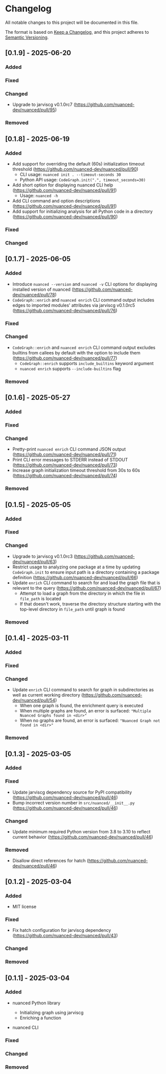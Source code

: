 # Changelog

All notable changes to this project will be documented in this file.

The format is based on [Keep a Changelog](https://keepachangelog.com/en/1.1.0/),
and this project adheres to [Semantic Versioning](https://semver.org/spec/v2.0.0.html).

## [0.1.9] - 2025-06-20

### Added

### Fixed

### Changed

- Upgrade to jarviscg v0.1.0rc7 (https://github.com/nuanced-dev/nuanced/pull/95)

### Removed

## [0.1.8] - 2025-06-19

### Added

- Add support for overriding the default (60s) initialization timeout threshold (https://github.com/nuanced-dev/nuanced/pull/90)
  - CLI usage: `nuanced init . --timeout-seconds 30`
  - Python API usage: `CodeGraph.init(".", timeout_seconds=30)`
- Add short option for displaying nuanced CLI help (https://github.com/nuanced-dev/nuanced/pull/91)
  - Usage: `nuanced -h`
- Add CLI command and option descriptions (https://github.com/nuanced-dev/nuanced/pull/91)
- Add support for initializing analysis for all Python code in a directory (https://github.com/nuanced-dev/nuanced/pull/90)

### Fixed

### Changed

## [0.1.7] - 2025-06-05

### Added

- Introduce `nuanced --version` and `nuanced -v` CLI options for displaying installed version of nuanced (https://github.com/nuanced-dev/nuanced/pull/78)
- `CodeGraph::enrich` and `nuanced enrich` CLI command output includes edges to imported modules' attributes via jarviscg v0.1.0rc5 (https://github.com/nuanced-dev/nuanced/pull/76)

### Fixed

### Changed

- `CodeGraph::enrich` and `nuanced enrich` CLI command output excludes builtins from callees by default with the option to include them (https://github.com/nuanced-dev/nuanced/pull/77)
  - `CodeGraph::enrich` supports `include_builtins` keyword argument
  - `nuanced enrich` supports `--include-builtins` flag

### Removed

## [0.1.6] - 2025-05-27

### Added

### Fixed

### Changed

- Pretty-print `nuanced enrich` CLI command JSON output (https://github.com/nuanced-dev/nuanced/pull/71)
- Print CLI error messages to STDERR instead of STDOUT (https://github.com/nuanced-dev/nuanced/pull/73)
- Increase graph initialization timeout threshold from 30s to 60s (https://github.com/nuanced-dev/nuanced/pull/74)

### Removed

## [0.1.5] - 2025-05-05

### Added

### Fixed

### Changed

- Upgrade to jarviscg v0.1.0rc3 (https://github.com/nuanced-dev/nuanced/pull/63)
- Restrict usage to analyzing one package at a time by updating `CodeGraph.init` to ensure input path is a directory containing a package definition (https://github.com/nuanced-dev/nuanced/pull/66)
- Update `enrich` CLI command to search for and load the graph file that is relevant to the query (https://github.com/nuanced-dev/nuanced/pull/67)
  - Attempt to load a graph from the directory in which the file in `file_path` is located
  - If that doesn't work, traverse the directory structure starting with the top-level directory in `file_path` until graph is found

### Removed

## [0.1.4] - 2025-03-11

### Added

### Fixed

### Changed

- Update `enrich` CLI command to search for graph in subdirectories as well as current working directory (https://github.com/nuanced-dev/nuanced/pull/54)
  - When one graph is found, the enrichment query is executed
  - When multiple graphs are found, an error is surfaced: `"Multiple Nuanced Graphs found in <dir>"`
  - When no graphs are found, an error is surfaced: `"Nuanced Graph not found in <dir>"`

### Removed

## [0.1.3] - 2025-03-05

### Added

### Fixed

- Update jarviscg dependency source for PyPI compatibility (https://github.com/nuanced-dev/nuanced/pull/46)
- Bump incorrect version number in `src/nuanced/__init__.py` (https://github.com/nuanced-dev/nuanced/pull/46)

### Changed

- Update minimum required Python version from 3.8 to 3.10 to reflect current behavior (https://github.com/nuanced-dev/nuanced/pull/46)

### Removed

- Disallow direct references for hatch (https://github.com/nuanced-dev/nuanced/pull/46)

## [0.1.2] - 2025-03-04

### Added

- MIT license

### Fixed

- Fix hatch configuration for jarviscg dependency (https://github.com/nuanced-dev/nuanced/pull/43)

### Changed

### Removed

## [0.1.1] - 2025-03-04

### Added

- nuanced Python library
  - Initializing graph using jarviscg
  - Enriching a function

- nuanced CLI

### Fixed

### Changed

### Removed
